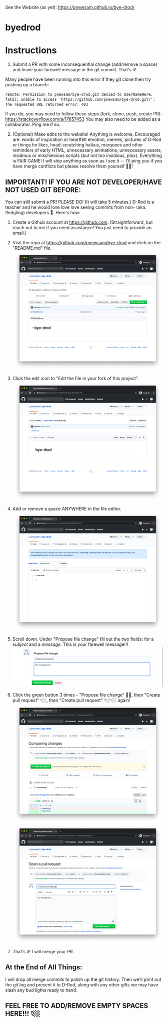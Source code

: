 See the Website (as yet): https://pnewsam.github.io/bye-drod/
 
# byedrod

# Instructions

1. Submit a PR with some inconsequential change (add/remove a space) and leave your farewell message in 
the git commit. That's it!

Many people have been running into this error if they git clone then try pushing up a branch:
```
remote: Permission to pnewsam/bye-drod.git denied to UserNameHere.
fatal: unable to access 'https://github.com/pnewsam/bye-drod.git/': The requested URL returned error: 403
```

If you do, you may need to follow these steps (fork, clone, push, create PR): https://stackoverflow.com/a/17857453
You may also need to be added as a collaborator. Ping me if so.

2. (Optional) Make edits to the website! Anything is welcome. Encouraged are: words of inspiration or heartfelt 
emotion, memes, pictures of D-Rod or things he likes, head-scratching haikus, marquees and other reminders of 
early HTML, unnecessary animations, unnecessary assets, insidious or mischievious scripts (but not too insidious, 
plox). Everything is FAIR GAME! I will ship anything as soon as I see it -- I'll ping you if you have merge 
conflicts but please resolve them yourself 🙏🏼!

## **IMPORTANT! IF YOU ARE NOT DEVELOPER/HAVE NOT USED GIT BEFORE:**
 
You can still submit a PR! PLEASE DO! (It will take 5 minutes.) D-Rod is a teacher and he would love love love 
seeing commits from non- (aka. fledgling) developers 🙂. Here's how:

1. Create a Github account at https://github.com. (Straightforward, but reach out to me if you need assistance! You 
just need to provide an email.)

2. Visit the repo at https://github.com/pnewsam/bye-drod and click on the "README.md" file.
![1](instructions/1.png) 

3. Click the edit icon to "Edit the file in your fork of this project".
![2](instructions/2.png)

4. Add or remove a space ANYWHERE in the file editor.
![3](instructions/3.png)

5. Scroll down. Under "Propose file change" fill out the two fields: for a *subject* and a *message*. This is 
your farewell message!!!
![4](instructions/4.png)

6. Click the green button 3 times - "Propose file change" ☝🏼, then "Create pull request" 👇🏼, then "Create 
pull request" 👇🏼👇🏼 again!
![5](instructions/5.png)
![6](instructions/6.png)

7. That's it! I will merge your PR.

## At the End of All Things:

I will drop all merge commits to polish up the git history. Then we'll print out the git log and present it to D-Rod, along with any other gifts we may have slash any bud lights ready to hand. 

## FEEL FREE TO ADD/REMOVE EMPTY SPACES HERE!!! 👇🏼

 
